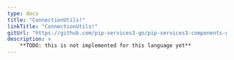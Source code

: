 ```yaml
---
type: docs
title: "ConnectionUtils!"
linkTitle: "ConnectionUtils!"
gitUrl: "https://github.com/pip-services3-go/pip-services3-components-go"
description: >
    **TODO: this is not implemented for this language yet**
---
```

